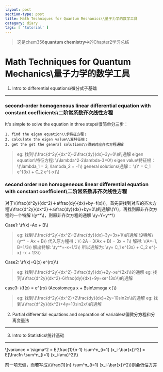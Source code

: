 ```yaml
---
layout: post
section-type: post
title: Math Techniques for Quantum Mechanics\\量子力学的数学工具
category: diary
tags: [ 'tutorial' ]
---
```

>这是chem356**quantum chemistry**中的Chapter2学习总结

Math Techniques for Quantum Mechanics\\量子力学的数学工具
======================================================
1. Intro to differential equations\\微分式子基础
------------------------------------------------------

### second-order homogeneous linear differential equation with constant coefficients\\二阶常系数齐次线性方程

It's simple to solve the equation in three steps\\很简单分三步：


	1. find the eigen equation\\求特征方程；
	2. calculate the eigen value\\算特征根；
	3. get the get the general solutions\\得到对应齐次方程通解

>eg:
找到\\(\frac{d^2y}{dx^2}-2\frac{dy}{dx}-3y=0\\)的通解
eigen equation\\特征方程:
\\(\lambda^2-2\lambda-3=0\\)
eigen value\\特征根：
\\(\lambda_1 = 3, \lambda_2 = -1\\)
general solutions\\通解：
\\(Y = C_1 e^{3x} + C_2 e^{-x}\\)

### second order non homogeneous linear differential equation with constant coefficient\\二阶常系数非齐次线性方程

对于\\(\frac{d^2y}{dx^2}＋a\frac{dy}{dx}+by=f(x)\\)，首先要找到对应的齐次方程\\(\frac{d^2y}{dx^2}＋a\frac{dy}{dx}+by=0\\)的通解\\(Y\\)，再找到原非齐次方程的一个特解 \\(y^\*\\)，则原非齐次方程的通解 \\(y=Y+y^*\\)

Case1: \\(f(x)=Ax + B\\)
>eg:
找到\\(\frac{d^2y}{dx^2}-2\frac{dy}{dx}-3y=3x+1\\)的通解
>设特解\\(y^* = Ax + B\\)
>代入原方程得：\\(-2A - 3(Ax + B) = 3x + 1\\)
>解得: \\(A=-1, B=1/3\\)
>解出特解: \\(y^*=-x+1/3\\)
>所以通解为: \\(y= C_1 e^{3x} + C_2 e^{-x} -x + 1/3\\)

Case2: \\(f(x)=Q(x) e^{rx}\\)
>eg:
找到\\(\frac{d^2y}{dx^2}-3\frac{dy}{dx}+2y=xe^{2x}\\)的通解
>eg:
找到\\(\frac{d^2y}{dx^2}-6\frac{dy}{dx}+9y=xe^{3x}\\)的通解

case3: \\(f(x) = e^{rx} (Acos\omega x + Bsin\omega x )\\)

>eg:
找到\\(\frac{d^2y}{dx^2}+2\frac{dy}{dx}+2y=10sin2x\\)的通解
>eg:
找到\\(\frac{d^2y}{dx^2}+4y=10sin2x\\)的通解

2. Partial differential equations and separation of variables\\偏微分方程和分离变量法
------------------------------------------------------

3. Intro to Statistics\\统计基础
------------------------------------------------------

\\(variance = \sigma^2 = E[\frac{1}{n-1} \sum^n_{i=1} (x_i-\bar{x})^2] = E[\frac1n \sum^n_{i=1} (x_i-\mu)^2]\\)

前一项无偏，而若写成\\(\frac{1}{n} \sum^n_{i=1} (x_i-\bar{x})^2\\)则会低估方差

